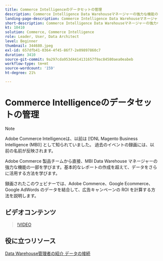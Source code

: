 ```yaml
---
title: Commerce Intelligenceのデータセットの管理
description: Commerce Intelligence Data Warehouseマネージャーの強力な機能の一部については、このウェビナーをご覧ください。
landing-page-description: Commerce Intelligence Data Warehouseマネージャーの強力な機能の一部については、このウェビナーをご覧ください。
short-description: Commerce Intelligence Data Warehouseマネージャーの強力な機能の一部については、このウェビナーをご覧ください。
kt: 10410
solution: Commerce, Commerce Intelligence
role: Leader, User, Data Architect
level: Beginner
thumbnail: 344680.jpeg
exl-id: 657dfb41-0364-4f45-86f7-2e09897860c7
duration: 3410
source-git-commit: 9a297cda953d4414131657f9ac84580aea0eabeb
workflow-type: tm+mt
source-wordcount: '159'
ht-degree: 21%

---
```


# Commerce Intelligenceのデータセットの管理

>[!NOTE]
>
>Adobe Commerce Intelligenceは、以前は [!DNL Magento Business Intelligence (MBI)] として知られていました。 過去のイベントの録画には、以前の名前が反映されます。

Adobe Commerce 製品チームから直接、MBI Data Warehouse マネージャーの強力な機能の一部を学びます。基本的なレポートの作成を超えて、データをさらに活用する方法を学びます。

録画されたこのウェビナーでは、Adobe Commerce、Google Ecommerce、Google AdWords のデータを結合して、広告キャンペーンの ROI を計算する方法を説明します。

## ビデオコンテンツ

>[!VIDEO](https://video.tv.adobe.com/v/344680?quality=12&learn=on)

## 役に立つリソース

[Data Warehouse管理者の紹介 ](https://experienceleague.adobe.com/docs/commerce-business-intelligence/mbi/analyze/warehouse-manager/tour-dwm.html?lang=ja)
[ データの接続 ](https://experienceleague.adobe.com/docs/commerce-business-intelligence/mbi/analyze/connecting/connecting-data.html?lang=ja)
